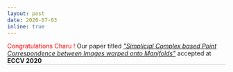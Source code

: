 ```yaml
---
layout: post
date: 2020-07-03
inline: true
---
```


<style>
    .draw_bottomline{
        border-bottom: 1px solid #ccc;
    }
    
</style>

<div class="draw_bottomline">
<span style="color:red">Congratulations Charu !</span> Our paper titled 
<a href="https://arxiv.org/pdf/2007.02381.pdf" target="blank"><i>"Simplicial Complex based Point Correspondence between Images warped onto Manifolds"</i></a> accepted at <b>ECCV 2020</b>

</div>